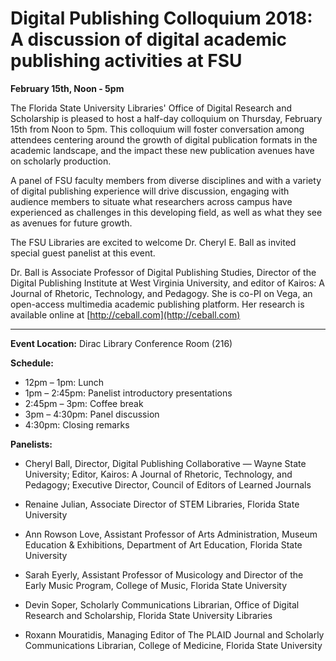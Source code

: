 # Digital Publishing Colloquium 2018: A discussion of digital academic publishing activities at FSU
**February 15th, Noon - 5pm**

The Florida State University Libraries' Office of Digital Research and Scholarship is pleased to host a half-day colloquium on Thursday, February 15th from Noon to 5pm. This colloquium will foster conversation among attendees centering around the growth of digital publication formats in the academic landscape, and the impact these new publication avenues have on scholarly production. 

A panel of FSU faculty members from diverse disciplines and with a variety of digital publishing experience will drive discussion, engaging with audience members to situate what researchers across campus have experienced as challenges in this developing field, as well as what they see as avenues for future growth. 

The FSU Libraries are excited to welcome Dr. Cheryl E. Ball as invited special guest panelist at this event.

Dr. Ball is Associate Professor of Digital Publishing Studies, Director of the Digital Publishing Institute at West Virginia University, and editor of Kairos: A Journal of Rhetoric, Technology, and Pedagogy. She is co-PI on Vega, an open-access multimedia academic publishing platform. Her research is available online at [http://ceball.com](http://ceball.com)

********************************************

**Event Location:** Dirac Library Conference Room (216)

**Schedule:** 

* 12pm – 1pm: Lunch
* 1pm – 2:45pm: Panelist introductory presentations
* 2:45pm – 3pm: Coffee break
* 3pm – 4:30pm: Panel discussion
* 4:30pm: Closing remarks

**Panelists:**

* Cheryl Ball, Director, Digital Publishing Collaborative — Wayne State University; Editor, Kairos: A Journal of Rhetoric, Technology, and Pedagogy; Executive Director, Council of Editors of Learned Journals

* Renaine Julian, Associate Director of STEM Libraries, Florida State University

*  Ann Rowson Love, Assistant Professor of Arts Administration, Museum Education & Exhibitions, Department of Art Education, Florida State University

* Sarah Eyerly, Assistant Professor of Musicology and Director of the Early Music Program, College of Music, Florida State University

* Devin Soper, Scholarly Communications Librarian, Office of Digital Research and Scholarship, Florida State University Libraries

* Roxann Mouratidis, Managing Editor of The PLAID Journal and Scholarly Communications Librarian, College of Medicine, Florida State University


